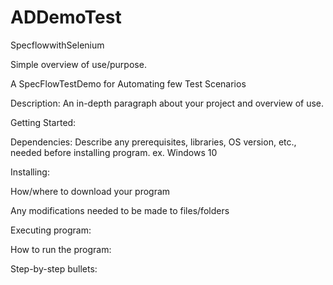 # ADDemoTest
SpecflowwithSelenium

Simple overview of use/purpose.

A SpecFlowTestDemo for Automating few Test Scenarios 

Description:
An in-depth paragraph about your project and overview of use.

Getting Started:

Dependencies:
Describe any prerequisites, libraries, OS version, etc., needed before installing program.
ex. Windows 10

Installing:

How/where to download your program

Any modifications needed to be made to files/folders

Executing program:

How to run the program:

Step-by-step bullets:
